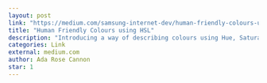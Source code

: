 ```yaml
---
layout: post
link: "https://medium.com/samsung-internet-dev/human-friendly-colours-using-hsl-4944bcdb6e27"
title: "Human Friendly Colours using HSL"
description: "Introducing a way of describing colours using Hue, Saturation, Lightness which really helps with editing colours and making colours to other colours in the document. "
categories: Link
external: medium.com
author: Ada Rose Cannon
star: 1
---
```

